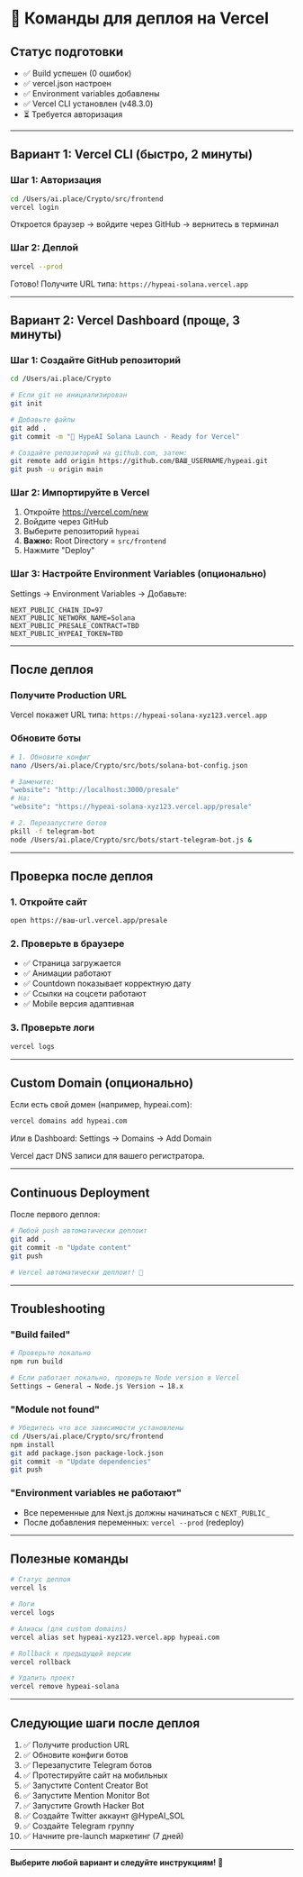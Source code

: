 # 🚀 Команды для деплоя на Vercel

## Статус подготовки
- ✅ Build успешен (0 ошибок)
- ✅ vercel.json настроен
- ✅ Environment variables добавлены
- ✅ Vercel CLI установлен (v48.3.0)
- ⏳ Требуется авторизация

---

## Вариант 1: Vercel CLI (быстро, 2 минуты)

### Шаг 1: Авторизация
```bash
cd /Users/ai.place/Crypto/src/frontend
vercel login
```

Откроется браузер → войдите через GitHub → вернитесь в терминал

### Шаг 2: Деплой
```bash
vercel --prod
```

Готово! Получите URL типа: `https://hypeai-solana.vercel.app`

---

## Вариант 2: Vercel Dashboard (проще, 3 минуты)

### Шаг 1: Создайте GitHub репозиторий
```bash
cd /Users/ai.place/Crypto

# Если git не инициализирован
git init

# Добавьте файлы
git add .
git commit -m "🚀 HypeAI Solana Launch - Ready for Vercel"

# Создайте репозиторий на github.com, затем:
git remote add origin https://github.com/ВАШ_USERNAME/hypeai.git
git push -u origin main
```

### Шаг 2: Импортируйте в Vercel
1. Откройте https://vercel.com/new
2. Войдите через GitHub
3. Выберите репозиторий `hypeai`
4. **Важно:** Root Directory = `src/frontend`
5. Нажмите "Deploy"

### Шаг 3: Настройте Environment Variables (опционально)
Settings → Environment Variables → Добавьте:
```
NEXT_PUBLIC_CHAIN_ID=97
NEXT_PUBLIC_NETWORK_NAME=Solana
NEXT_PUBLIC_PRESALE_CONTRACT=TBD
NEXT_PUBLIC_HYPEAI_TOKEN=TBD
```

---

## После деплоя

### Получите Production URL
Vercel покажет URL типа: `https://hypeai-solana-xyz123.vercel.app`

### Обновите боты
```bash
# 1. Обновите конфиг
nano /Users/ai.place/Crypto/src/bots/solana-bot-config.json

# Замените:
"website": "http://localhost:3000/presale"
# На:
"website": "https://hypeai-solana-xyz123.vercel.app/presale"

# 2. Перезапустите ботов
pkill -f telegram-bot
node /Users/ai.place/Crypto/src/bots/start-telegram-bot.js &
```

---

## Проверка после деплоя

### 1. Откройте сайт
```bash
open https://ваш-url.vercel.app/presale
```

### 2. Проверьте в браузере
- ✅ Страница загружается
- ✅ Анимации работают
- ✅ Countdown показывает корректную дату
- ✅ Ссылки на соцсети работают
- ✅ Mobile версия адаптивная

### 3. Проверьте логи
```bash
vercel logs
```

---

## Custom Domain (опционально)

Если есть свой домен (например, hypeai.com):

```bash
vercel domains add hypeai.com
```

Или в Dashboard:
Settings → Domains → Add Domain

Vercel даст DNS записи для вашего регистратора.

---

## Continuous Deployment

После первого деплоя:
```bash
# Любой push автоматически деплоит
git add .
git commit -m "Update content"
git push

# Vercel автоматически деплоит! 🎉
```

---

## Troubleshooting

### "Build failed"
```bash
# Проверьте локально
npm run build

# Если работает локально, проверьте Node version в Vercel
Settings → General → Node.js Version → 18.x
```

### "Module not found"
```bash
# Убедитесь что все зависимости установлены
cd /Users/ai.place/Crypto/src/frontend
npm install
git add package.json package-lock.json
git commit -m "Update dependencies"
git push
```

### "Environment variables не работают"
- Все переменные для Next.js должны начинаться с `NEXT_PUBLIC_`
- После добавления переменных: `vercel --prod` (redeploy)

---

## Полезные команды

```bash
# Статус деплоя
vercel ls

# Логи
vercel logs

# Алиасы (для custom domains)
vercel alias set hypeai-xyz123.vercel.app hypeai.com

# Rollback к предыдущей версии
vercel rollback

# Удалить проект
vercel remove hypeai-solana
```

---

## Следующие шаги после деплоя

1. ✅ Получите production URL
2. ✅ Обновите конфиги ботов
3. ✅ Перезапустите Telegram ботов
4. ✅ Протестируйте сайт на мобильных
5. ✅ Запустите Content Creator Bot
6. ✅ Запустите Mention Monitor Bot
7. ✅ Запустите Growth Hacker Bot
8. ✅ Создайте Twitter аккаунт @HypeAI_SOL
9. ✅ Создайте Telegram группу
10. ✅ Начните pre-launch маркетинг (7 дней)

---

**Выберите любой вариант и следуйте инструкциям! 🚀**
